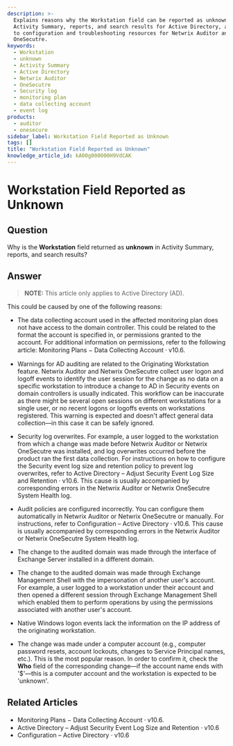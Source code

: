 ```yaml
---
description: >-
  Explains reasons why the Workstation field can be reported as unknown in
  Activity Summary, reports, and search results for Active Directory, and points
  to configuration and troubleshooting resources for Netwrix Auditor and Netwrix
  OneSecutre.
keywords:
  - Workstation
  - unknown
  - Activity Summary
  - Active Directory
  - Netwrix Auditor
  - OneSecutre
  - Security log
  - monitoring plan
  - data collecting account
  - event log
products:
  - auditor
  - onesecure
sidebar_label: Workstation Field Reported as Unknown
tags: []
title: "Workstation Field Reported as Unknown"
knowledge_article_id: kA00g000000H9VdCAK
---
```


# Workstation Field Reported as Unknown

## Question

Why is the **Workstation** field returned as **unknown** in Activity Summary, reports, and search results?

## Answer

> **NOTE:** This article only applies to Active Directory (AD).

This could be caused by one of the following reasons:

- The data collecting account used in the affected monitoring plan does not have access to the domain controller. This could be related to the format the account is specified in, or permissions granted to the account. For additional information on permissions, refer to the following article: Monitoring Plans − Data Collecting Account ⸱ v10.6.

- Warnings for AD auditing are related to the Originating Workstation feature. Netwrix Auditor and Netwrix OneSecutre collect user logon and logoff events to identify the user session for the change as no data on a specific workstation to introduce a change to AD in Security events on domain controllers is usually indicated. This workflow can be inaccurate as there might be several open sessions on different workstations for a single user, or no recent logons or logoffs events on workstations registered. This warning is expected and doesn't affect general data collection—in this case it can be safely ignored.

- Security log overwrites. For example, a user logged to the workstation from which a change was made before Netwrix Auditor or Netwrix OneSecutre was installed, and log overwrites occurred before the product ran the first data collection. For instructions on how to configure the Security event log size and retention policy to prevent log overwrites, refer to Active Directory – Adjust Security Event Log Size and Retention · v10.6. This cause is usually accompanied by corresponding errors in the Netwrix Auditor or Netwrix OneSecutre System Health log.

- Audit policies are configured incorrectly. You can configure them automatically in Netwrix Auditor or Netwrix OneSecutre or manually. For instructions, refer to Configuration – Active Directory · v10.6. This cause is usually accompanied by corresponding errors in the Netwrix Auditor or Netwrix OneSecutre System Health log.

- The change to the audited domain was made through the interface of Exchange Server installed in a different domain.

- The change to the audited domain was made through Exchange Management Shell with the impersonation of another user's account. For example, a user logged to a workstation under their account and then opened a different session through Exchange Management Shell which enabled them to perform operations by using the permissions associated with another user's account.

- Native Windows logon events lack the information on the IP address of the originating workstation.

- The change was made under a computer account (e.g., computer password resets, account lockouts, changes to Service Principal names, etc.). This is the most popular reason. In order to confirm it, check the **Who** field of the corresponding change—if the account name ends with '$'—this is a computer account and the workstation is expected to be 'unknown'.

## Related Articles

- Monitoring Plans − Data Collecting Account ⸱ v10.6.
- Active Directory – Adjust Security Event Log Size and Retention · v10.6
- Configuration – Active Directory · v10.6

